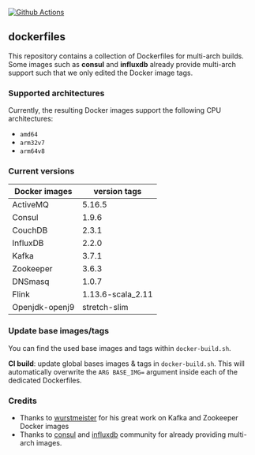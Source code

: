 [![Github Actions](https://img.shields.io/github/workflow/status/fogsy-io/dockerfiles/CI)](https://github.com/fogsy-io/dockerfiles/actions/)
## dockerfiles
This repository contains a collection of Dockerfiles for multi-arch builds. Some images such as **consul** and **influxdb** already provide multi-arch support such that we only edited the Docker image tags.

### Supported architectures
Currently, the resulting Docker images support the following CPU architectures:

* `amd64`
* `arm32v7`
* `arm64v8`

### Current versions

| Docker images  | version tags      |
|----------------|-------------------|
| ActiveMQ       | 5.16.5            |
| Consul         | 1.9.6             |
| CouchDB        | 2.3.1             |
| InfluxDB       | 2.2.0 | 1.8.10    |
| Kafka          | 3.7.1             |
| Zookeeper      | 3.6.3             |
| DNSmasq        | 1.0.7             |
| Flink          | 1.13.6-scala_2.11 |
| Openjdk-openj9 | stretch-slim      |

### Update base images/tags
You can find the used base images and tags within `docker-build.sh`.

**CI build**: update global bases images & tags in `docker-build.sh`. This will automatically overwrite the `ARG BASE_IMG=` argument inside each of the dedicated Dockerfiles.


### Credits
* Thanks to [wurstmeister](https://github.com/wurstmeister) for his great work on Kafka and Zookeeper Docker images
* Thanks to [consul](https://github.com/hashicorp/docker-consul) and [influxdb](https://github.com/influxdata/influxdata-docker) community for already providing multi-arch images.
